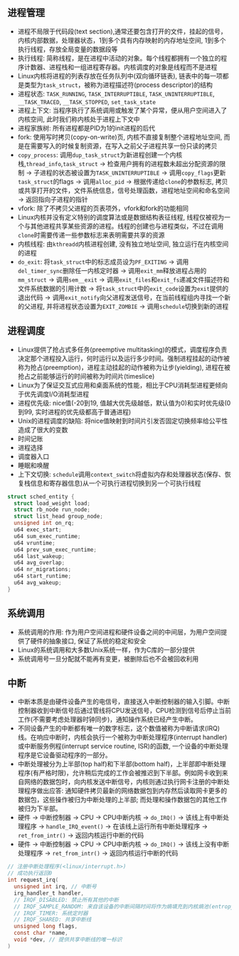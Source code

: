 ## 进程管理
- 进程不局限于代码段(text section),通常还要包含打开的文件，挂起的信号，内核内部数据，处理器状态，1到多个具有内存映射的内存地址空间, 1到多个执行线程，存放全局变量的数据段等
- 执行线程: 简称线程，是在进程中活动的对象。每个线程都拥有一个独立的程序计数器、进程栈和一组进程寄存器。内核调度的对象是线程而不是进程
- Linux内核将进程的列表存放在任务队列中(双向循环链表), 链表中的每一项都是类型为`task_struct`，被称为进程描述符(process descriptor)的结构
- 进程状态: `TASK_RUNNING`, `TASK_INTERRUPTIBLE`, `TASK_UNINTERRUPTIBLE`, `__TASK_TRACED`, `__TASK_STOPPED`, `set_task_state`
- 进程上下文: 当程序执行了系统调用或触发了某个异常，便从用户空间进入了内核空间, 此时我们称内核处于进程上下文中
- 进程家族树: 所有进程都是PID为1的init进程的后代
- fork: 使用写时拷贝(copy-on-write)页, 内核不直接复制整个进程地址空间, 而是在需要写入的时候复制资源，在写入之前父子进程共享一份只读的拷贝
- `copy_process`: 调用`dup_task_struct`为新进程创建一个内核栈,`thread_info`,`task_struct` -> 检查用户拥有的进程数未超出分配资源的限制 -> 子进程的状态被设置为`TASK_UNINTERRUPTIBLE` -> 调用`copy_flags`更新`task_struct`的flags -> 调用`alloc_pid` -> 根据传递给`clone`的参数标志, 拷贝或共享打开的文件，文件系统信息，信号处理函数，进程地址空间和命名空间 -> 返回指向子进程的指针
- vfork: 除了不拷贝父进程的页表项外，vfork和fork的功能相同
- Linux内核并没有定义特别的调度算法或是数据结构表征线程, 线程仅被视为一个与其他进程共享某些资源的进程。线程的创建也与进程类似，不过在调用`clone`时需要传递一些参数标志来表明需要共享的资源
- 内核线程: 由`kthreadd`内核进程创建, 没有独立地址空间, 独立运行在内核空间的进程
- `do_exit`: 将`task_struct`中的标志成员设为`PF_EXITING` -> 调用`del_timer_sync`删除任一内核定时器 -> 调用`exit_mm`释放进程占用的`mm_struct` -> 调用`sem__exit` -> 调用`exit_files`和`exit_fs`递减文件描述符和文件系统数据的引用计数 -> 将`task_struct`中的`exit_code`设置为`exit`提供的退出代码 -> 调用`exit_notify`向父进程发送信号，在当前线程组内寻找一个新的父进程, 并将进程状态设置为`EXIT_ZOMBIE` -> 调用`schedule`切换到新的进程

## 进程调度
- Linux提供了抢占式多任务(preemptive multitasking)的模式，调度程序负责决定那个进程投入运行，何时运行以及运行多少时间。强制进程挂起的动作被称为抢占(preemption)，进程主动挂起的动作被称为让步(yielding), 进程在被抢占之前能够运行的时间被称为时间片(timeslice)
- Linux为了保证交互式应用和桌面系统的性能，相比于CPU消耗型进程更倾向于优先调度I/O消耗型进程
- 进程优先级: nice值(-20到19, 值越大优先级越低，默认值为0)和实时优先级(0到99, 实时进程的优先级都高于普通进程)
- Unix的进程调度的缺陷: 将nice值映射到时间片引发否固定切换频率给公平性造成了很大的变数
- 时间记账
- 进程选择
- 调度器入口 
- 睡眠和唤醒
- 上下文切换: `schedule`调用`context_switch`将虚拟内存和处理器状态(保存、恢复栈信息和寄存器信息)从一个可执行进程切换到另一个可执行线程

```c
struct sched_entity {
  struct load_weight load;
  struct rb_node run_node;
  struct list_head group_node;
  unsigned int on_rq;
  u64 exec_start;
  u64 sum_exec_runtime;
  u64 vruntime;
  u64 prev_sum_exec_runtime;
  u64 last_wakeup;
  u64 avg_overlap;
  u64 nr_migrations;
  u64 start_runtime;
  u64 avg_wakeup;
}
```

## 系统调用
- 系统调用的作用: 作为用户空间进程和硬件设备之间的中间层，为用户空间提供了硬件的抽象接口, 保证了系统的稳定和安全
- Linux的系统调用和大多数Unix系统一样，作为C库的一部分提供
- 系统调用号一旦分配就不能再有变更，被删除后也不会被回收利用

## 中断
- 中断本质是由硬件设备产生的电信号，直接送入中断控制器的输入引脚。中断控制器收到中断信号后通过管线将CPU发送信号，CPU检测到信号后停止当前工作(不需要考虑处理器时钟同步)，通知操作系统已经产生中断。
- 不同设备产生的中断都有唯一的数字标志，这个数值被称为中断请求(IRQ)线。在响应中断时，内核会执行一个被称为中断处理程序(interrupt handler)或中断服务例程(interrupt service routine, ISR)的函数, 一个设备的中断处理程序是它设备驱动程序的一部分。
- 中断处理被分为上半部(top half)和下半部(bottom half)，上半部即中断处理程序(有严格时限)，允许稍后完成的工作会被推迟到下半部。例如网卡收到来自网络的数据包时，向内核发送中断信号，内核则通过执行网卡注册的中断处理程序做出应答: 通知硬件拷贝最新的网络数据包到内存然后读取网卡更多的数据包，这些操作被归为中断处理的上半部; 而处理和操作数据包的其他工作被归为下半部。
- 硬件 -> 中断控制器 -> CPU -> CPU中断内核 -> `do_IRQ()` -> 该线上有中断处理程序 -> `handle_IRQ_event()` -> 在该线上运行所有中断处理程序 -> `ret_from_intr()` -> 返回内核运行中断的代码
- 硬件 -> 中断控制器 -> CPU -> CPU中断内核 -> `do_IRQ()` -> 该线上没有中断处理程序 -> `ret_from_intr()` -> 返回内核运行中断的代码

```c
// 注册中断处理程序(<linux/interrupt.h>)
// 成功执行返回0
int request_irq(
  unsigned int irq, // 中断号
  irg_handler_t handler,
  // IRQF_DISABLED: 禁止所有其他的中断
  // IRQF_SAMPLE_RANDOM: 来自该设备的中断间隔时间将作为熵填充到内核熵池(entropy pool), 内核熵池负责提供从各种随机事件导出真正的随机数
  // IRQF_TIMER: 系统定时器
  // IRQF_SHARED: 共享中断线
  unsigned long flags,
  const char *name,
  void *dev, // 提供共享中断线的唯一标识
)
```
